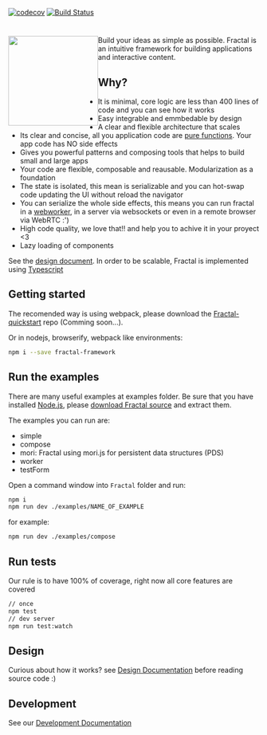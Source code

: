 [![codecov](https://codecov.io/gh/fractalPlatform/Fractal/branch/master/graph/badge.svg)](https://codecov.io/gh/fractalPlatform/Fractal)
[![Build Status](https://travis-ci.org/fractalPlatform/Fractal.svg?branch=master)](https://travis-ci.org/fractalPlatform/Fractal)
# <img src="https://github.com/fractalPlatform/Fractal/blob/master/assets/FractalTitle.png" width="180px" style="float: left;">
Build your ideas as simple as possible. Fractal is an intuitive framework for building applications and interactive content.

## Why?

- It is minimal, core logic are less than 400 lines of code and you can see how it works
- Easy integrable and emmbedable by design
- A clear and flexible architecture that scales
- Its clear and concise, all you application code are [pure functions](https://en.wikipedia.org/wiki/Pure_function). Your app code has NO side effects
- Gives you powerful patterns and composing tools that helps to build small and large apps
- Your code are flexible, composable and reausable. Modularization as a foundation
- The state is isolated, this mean is serializable and you can hot-swap code updating the UI without reload the navigator
- You can serialize the whole side effects, this means you can run fractal in a [webworker](https://github.com/fractalPlatform/Fractal/blob/master/examples/worker/index.ts), in a server via websockets or even in a remote browser via WebRTC :')
- High code quality, we love that!! and help you to achive it in your proyect <3
- Lazy loading of components

See the [design document](https://github.com/fractalPlatform/Fractal/blob/master/DESIGN.md). In order to be scalable, Fractal is implemented using [Typescript](https://www.typescriptlang.org/)

## Getting started

The recomended way is using webpack, please download the [Fractal-quickstart](https://github.com/fractalPlatform/Fractal-quickstart) repo (Comming soon...).

Or in nodejs, browserify, webpack like environments:

```bash
npm i --save fractal-framework
```

## Run the examples

There are many useful examples at examples folder. Be sure that you have installed [Node.js](https://nodejs.org/en/), please [download Fractal source](https://github.com/fractalPlatform/Fractal/archive/master.zip) and extract them.

The examples you can run are:

- simple
- compose
- mori: Fractal using mori.js for persistent data structures (PDS)
- worker
- testForm

Open a command window into `Fractal` folder and run:

```bash
npm i
npm run dev ./examples/NAME_OF_EXAMPLE
```
for example:

```bash
npm run dev ./examples/compose
```

## Run tests

Our rule is to have 100% of coverage, right now all core features are covered

```bash
// once
npm test
// dev server
npm run test:watch
```

## Design

Curious about how it works? see [Design Documentation](https://github.com/fractalPlatform/Fractal/blob/master/DESIGN.md) before reading source code :)

## Development

See our [Development Documentation](https://github.com/fractalPlatform/Fractal/blob/master/DEVELOPMENT.md)

